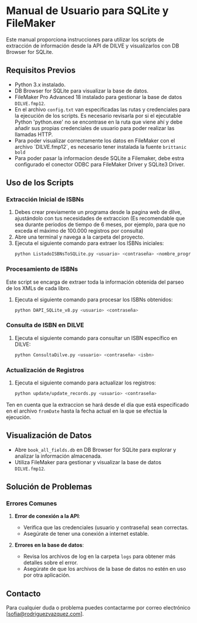 # Manual de Usuario para SQLite y FileMaker

Este manual proporciona instrucciones para utilizar los scripts de extracción de información desde la API de DILVE y visualizarlos con DB Browser for SQLite.

## Requisitos Previos

- Python 3.x instalado.
- DB Browser for SQLite para visualizar la base de datos.
- FileMaker Pro Advanced 18 instalado para gestionar la base de datos `DILVE.fmp12`.
- En el archivo `config.txt` van especificadas las rutas y credenciales para la ejecución de los scripts. Es necesario revisarla por si el ejecutable Python 'python.exe' no se encontrase en la ruta que viene ahí y debe añadir sus propias credenciales de usuario para poder realizar las llamadas HTTP.
- Para poder visualizar correctamente los datos en FileMaker con el archivo ´DILVE.fmp12´, es necesario tener instalada la fuente `brittanic bold`
- Para poder pasar la informacion desde SQLite a Filemaker, debe estra configurado el conector ODBC para FileMaker Driver y SQLite3 Driver.

## Uso de los Scripts
### Extracción Inicial de ISBNs

1. Debes crear previamente un programa desde la pagina web de dilve, ajustándolo con tus necesidades de extraccion
   (Es recomendable que sea durante periodos de tiempo de 6 meses, por ejemplo, para que no exceda el máximo de
   100.000 registros por consulta)
2. Abre una terminal y navega a la carpeta del proyecto.
3. Ejecuta el siguiente comando para extraer los ISBNs iniciales:
    ```sh
    python ListadoISBNsToSQLite.py <usuario> <contraseña> <nombre_programa>
    ```

### Procesamiento de ISBNs

Este script se encarga de extraer toda la información obtenida del parseo de los XMLs de cada libro.
1. Ejecuta el siguiente comando para procesar los ISBNs obtenidos:
    ```sh
    python DAPI_SQLite_v8.py <usuario> <contraseña>
    ```

### Consulta de ISBN en DILVE

1. Ejecuta el siguiente comando para consultar un ISBN específico en DILVE:
    ```sh
    python ConsultaDilve.py <usuario> <contraseña> <isbn>
    ```

### Actualización de Registros

1. Ejecuta el siguiente comando para actualizar los registros:
    ```sh
    python update/update_records.py <usuario> <contraseña>
    ```
Ten en cuenta que la extraccion se hará desde el día que está especificado en el archivo `fromDate` hasta la fecha actual en la que se efectúa la ejecución.

## Visualización de Datos

- Abre `book_all_fields.db` en DB Browser for SQLite para explorar y analizar la información almacenada.
- Utiliza FileMaker para gestionar y visualizar la base de datos `DILVE.fmp12`.

## Solución de Problemas

### Errores Comunes

1. **Error de conexión a la API**:
    - Verifica que las credenciales (usuario y contraseña) sean correctas.
    - Asegúrate de tener una conexión a internet estable.

2. **Errores en la base de datos**:
    - Revisa los archivos de log en la carpeta `logs` para obtener más detalles sobre el error.
    - Asegúrate de que los archivos de la base de datos no estén en uso por otra aplicación.

## Contacto

Para cualquier duda o problema puedes contactarme por correo electrónico [sofia@rodriguezvazquez.com].

